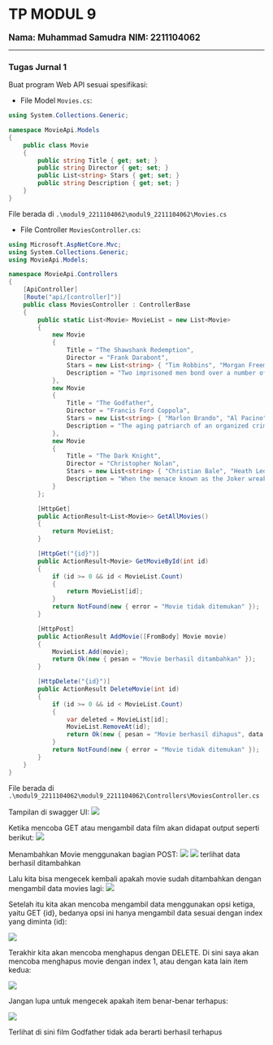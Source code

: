 # TP MODUL 9
<big> **Nama: Muhammad Samudra** </big> 
<big> **NIM: 2211104062** </big>

---
### Tugas Jurnal 1
Buat program Web API sesuai spesifikasi:

- File Model `Movies.cs`:
```cs
using System.Collections.Generic;

namespace MovieApi.Models
{
    public class Movie
    {
        public string Title { get; set; }
        public string Director { get; set; }
        public List<string> Stars { get; set; }
        public string Description { get; set; }
    }
}
```
File berada di `.\modul9_2211104062\modul9_2211104062\Movies.cs`

- File Controller `MoviesController.cs`:
```cs
using Microsoft.AspNetCore.Mvc;
using System.Collections.Generic;
using MovieApi.Models;

namespace MovieApi.Controllers
{
    [ApiController]
    [Route("api/[controller]")]
    public class MoviesController : ControllerBase
    {
        public static List<Movie> MovieList = new List<Movie>
        {
            new Movie
            {
                Title = "The Shawshank Redemption",
                Director = "Frank Darabont",
                Stars = new List<string> { "Tim Robbins", "Morgan Freeman", "Bob Gunton" },
                Description = "Two imprisoned men bond over a number of years, finding solace and eventual redemption through acts of common decency."
            },
            new Movie
            {
                Title = "The Godfather",
                Director = "Francis Ford Coppola",
                Stars = new List<string> { "Marlon Brando", "Al Pacino", "James Caan" },
                Description = "The aging patriarch of an organized crime dynasty transfers control of his clandestine empire to his reluctant son."
            },
            new Movie
            {
                Title = "The Dark Knight",
                Director = "Christopher Nolan",
                Stars = new List<string> { "Christian Bale", "Heath Ledger", "Aaron Eckhart" },
                Description = "When the menace known as the Joker wreaks havoc and chaos on the people of Gotham, Batman must accept one of the greatest psychological and physical tests."
            }
        };

        [HttpGet]
        public ActionResult<List<Movie>> GetAllMovies()
        {
            return MovieList;
        }

        [HttpGet("{id}")]
        public ActionResult<Movie> GetMovieById(int id)
        {
            if (id >= 0 && id < MovieList.Count)
            {
                return MovieList[id];
            }
            return NotFound(new { error = "Movie tidak ditemukan" });
        }

        [HttpPost]
        public ActionResult AddMovie([FromBody] Movie movie)
        {
            MovieList.Add(movie);
            return Ok(new { pesan = "Movie berhasil ditambahkan" });
        }

        [HttpDelete("{id}")]
        public ActionResult DeleteMovie(int id)
        {
            if (id >= 0 && id < MovieList.Count)
            {
                var deleted = MovieList[id];
                MovieList.RemoveAt(id);
                return Ok(new { pesan = "Movie berhasil dihapus", data = deleted });
            }
            return NotFound(new { error = "Movie tidak ditemukan" });
        }
    }
}
```
File berada di `.\modul9_2211104062\modul9_2211104062\Controllers\MoviesController.cs`

Tampilan di swagger UI:
![](img/1_1tampilan.png)

Ketika mencoba GET atau mengambil data film akan didapat output seperti berikut:
![](img/1_2get.png)

Menambahkan Movie menggunakan bagian POST:
![](img/1_3post1.png)
![](img/1_4post2.png)
terlihat data berhasil ditambahkan

Lalu kita bisa mengecek kembali apakah movie sudah ditambahkan dengan mengambil data movies lagi:
![](img/1_5get2.png)

Setelah itu kita akan mencoba mengambil data menggunakan opsi ketiga, yaitu GET {id}, bedanya opsi ini hanya mengambil data sesuai dengan index yang diminta (id):

![](img/1_6getindex.png)

Terakhir kita akan mencoba menghapus dengan DELETE. Di sini saya akan mencoba menghapus movie dengan index 1, atau dengan kata lain item kedua:

![](img/1_7delete.png)

Jangan lupa untuk mengecek apakah item benar-benar terhapus:

![](img/1_8get3.png)

Terlihat di sini film Godfather tidak ada berarti berhasil terhapus





